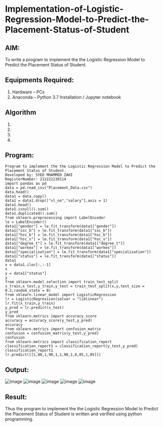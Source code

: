 # Implementation-of-Logistic-Regression-Model-to-Predict-the-Placement-Status-of-Student

## AIM:
To write a program to implement the the Logistic Regression Model to Predict the Placement Status of Student.

## Equipments Required:
1. Hardware – PCs
2. Anaconda – Python 3.7 Installation / Jupyter notebook

## Algorithm
1. 
2. 
3. 
4. 

## Program:
~~~
Program to implement the the Logistic Regression Model to Predict the Placement Status of Student.
Developed by: SYED MHAMMED ZAHI
RegisterNumber: 212221230114
import pandas as pd
data = pd.read_csv("Placement_Data.csv")
data.head()
data1 = data.copy()
data1 = data1.drop(["sl_no","salary"],axis = 1)
data1.head()
data1.isnull().sum()
data1.duplicated().sum()
from sklearn.preprocessing import LabelEncoder
le = LabelEncoder()
data1["gender"] = le.fit_transform(data1["gender"])
data1["ssc_b"] = le.fit_transform(data1["ssc_b"])
data1["hsc_b"] = le.fit_transform(data1["hsc_b"])
data1["hsc_s"] = le.fit_transform(data1["hsc_s"])
data1["degree_t"] = le.fit_transform(data1["degree_t"])
data1["workex"] = le.fit_transform(data1["workex"])
data1["specialisation"] = le.fit_transform(data1["specialisation"])
data1["status"] = le.fit_transform(data1["status"])
data1
x = data1.iloc[:,:-1]
x
y = data1["status"]
y
from sklearn.model_selection import train_test_split
x_train,x_test,y_train,y_test = train_test_split(x,y,test_size = 0.2,random_state = 0)
from sklearn.linear_model import LogisticRegression
lr = LogisticRegression(solver = "liblinear")
lr.fit(x_train,y_train)
y_pred = lr.predict(x_test)
y_pred
from sklearn.metrics import accuracy_score
accuracy = accuracy_score(y_test,y_pred)
accuracy
from sklearn.metrics import confusion_matrix
confusion = confusion_matrix(y_test,y_pred)
confusion
from sklearn.metrics import classification_report
classification_report1 = classification_report(y_test,y_pred)
classification_report1
lr.predict([[1,80,1,90,1,1,90,1,0,85,1,85]])
~~~

## Output:
![image](https://user-images.githubusercontent.com/94187572/200655987-b7dae67c-92a3-43e3-9d75-ffdb4b0c8fd3.png)
![image](https://user-images.githubusercontent.com/94187572/200656020-a74af38a-f858-4c53-a099-4cb781495935.png)
![image](https://user-images.githubusercontent.com/94187572/200656054-afabe82f-4081-416c-b941-1a3c41b4dc76.png)
![image](https://user-images.githubusercontent.com/94187572/200656104-eed93301-24d8-42d1-9472-3ca842d53d01.png)
![image](https://user-images.githubusercontent.com/94187572/200656134-171458f9-b30f-4486-831c-5fb831c52d24.png)




## Result:
Thus the program to implement the the Logistic Regression Model to Predict the Placement Status of Student is written and verified using python programming.
